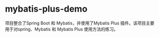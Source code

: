 # mybatis-plus-demo
项目整合了Spring Boot 和 Mybatis，并使用了Mybatis Plus 插件。该项目主要用于对spring、Mybatis 和 Mybatis Plus 使用方法的练习。
